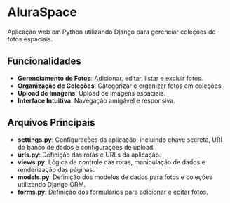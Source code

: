 # AluraSpace

Aplicação web em Python utilizando Django para gerenciar coleções de fotos espaciais.

## Funcionalidades

- **Gerenciamento de Fotos**: Adicionar, editar, listar e excluir fotos.
- **Organização de Coleções**: Categorizar e organizar fotos em coleções.
- **Upload de Imagens**: Upload de imagens espaciais.
- **Interface Intuitiva**: Navegação amigável e responsiva.

## Arquivos Principais

- **settings.py**: Configurações da aplicação, incluindo chave secreta, URI do banco de dados e configurações de upload.
- **urls.py**: Definição das rotas e URLs da aplicação.
- **views.py**: Lógica de controle das rotas, manipulação de dados e renderização das páginas.
- **models.py**: Definição dos modelos de dados para fotos e coleções utilizando Django ORM.
- **forms.py**: Definição dos formulários para adicionar e editar fotos.

